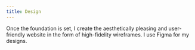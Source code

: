 ```yaml
---
title: Design
---
```

Once the foundation is set, I create the aesthetically pleasing and user-friendly website in the form of high-fidelity wireframes. I use Figma for my designs.